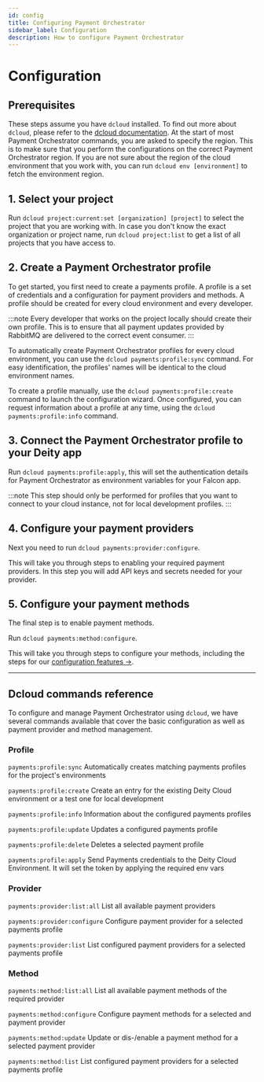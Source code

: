 ```yaml
---
id: config
title: Configuring Payment Orchestrator
sidebar_label: Configuration
description: How to configure Payment Orchestrator
---
```


# Configuration

## Prerequisites

These steps assume you have `dcloud` installed. To find out more about `dcloud`, please refer to the [dcloud documentation](/console/cloud/dcloud). At the start of most Payment Orchestrator commands, you are asked to specify the region. This is to make sure that you perform the configurations on the correct Payment Orchestrator region. If you are not sure about the region of the cloud environment that you work with, you can run `dcloud env [environment]` to fetch the environment region.

## 1. Select your project

Run `dcloud project:current:set [organization] [project]` to select the project that you are working with. In case you don't know the exact organization or project name, run `dcloud project:list` to get a list of all projects that you have access to.

## 2. Create a Payment Orchestrator profile

To get started, you first need to create a payments profile. A profile is a set of credentials and a configuration for payment providers and methods.
A profile should be created for every cloud environment and every developer.

:::note
Every developer that works on the project locally should create their own profile. This is to ensure that all payment updates provided by RabbitMQ are delivered to the correct event consumer.
:::

To automatically create Payment Orchestrator profiles for every cloud environment, you can use the `dcloud payments:profile:sync` command. For easy identification, the profiles' names will be identical to the cloud environment names.

To create a profile manually, use the `dcloud payments:profile:create` command to launch the configuration wizard.
Once configured, you can request information about a profile at any time, using the `dcloud payments:profile:info` command.

## 3. Connect the Payment Orchestrator profile to your Deity app

Run `dcloud payments:profile:apply`, this will set the authentication details for Payment Orchestrator as environment variables for your Falcon app.

:::note
This step should only be performed for profiles that you want to connect to your cloud instance, not for local development profiles.
:::

## 4. Configure your payment providers

Next you need to run `dcloud payments:provider:configure`.

This will take you through steps to enabling your required payment providers. In this step you will add API keys and secrets needed for your provider.

## 5. Configure your payment methods

The final step is to enable payment methods.

Run `dcloud payments:method:configure`.

This will take you through steps to configure your methods, including the steps for our [configuration features →](/payments/methods/overview).

<hr/>

## Dcloud commands reference

To configure and manage Payment Orchestrator using `dcloud`, we have several commands available that cover the basic configuration as well as payment provider and method management.

### Profile

`payments:profile:sync`
Automatically creates matching payments profiles for the project's environments

`payments:profile:create`
Create an entry for the existing Deity Cloud environment or a test one for local development

`payments:profile:info`
Information about the configured payments profiles

`payments:profile:update`
Updates a configured payments profile

`payments:profile:delete`
Deletes a selected payment profile

`payments:profile:apply`
Send Payments credentials to the Deity Cloud Environment. It will set the token by applying the required env vars

### Provider

`payments:provider:list:all`
List all available payment providers

`payments:provider:configure`
Configure payment provider for a selected payments profile

`payments:provider:list`
List configured payment providers for a selected payments profile

### Method

`payments:method:list:all`
List all available payment methods of the required provider

`payments:method:configure`
Configure payment methods for a selected and payment provider

`payments:method:update`
Update or dis-/enable a payment method for a selected payment provider

`payments:method:list`
List configured payment providers for a selected payments profile
